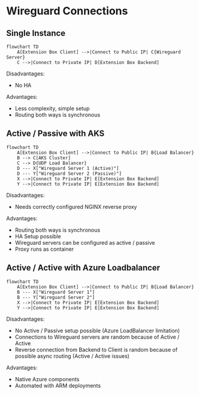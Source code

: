 # Wireguard Connections

## Single Instance

```mermaid
flowchart TD
    A[Extension Box Client] -->|Connect to Public IP| C{Wireguard Server}
    C -->|Connect to Private IP| D[Extension Box Backend]
```

Disadvantages:

- No HA

Advantages:

- Less complexity, simple setup
- Routing both ways is synchronous

## Active / Passive with AKS

```mermaid
flowchart TD
    A[Extension Box Client] -->|Connect to Public IP| B{Load Balancer}
    B --> C[AKS Cluster]
    C --> D{UDP Load Balancer}
    D --- X["Wireguard Server 1 (Active)"]
    D --- Y["Wireguard Server 2 (Passive)"]
    X -->|Connect to Private IP| E[Extension Box Backend]
    Y -->|Connect to Private IP| E[Extension Box Backend]
```

Disadvantages:

- Needs correctly configured NGINX reverse proxy

Advantages:

- Routing both ways is synchronous
- HA Setup possible
- Wireguard servers can be configured as active / passive
- Proxy runs as container

## Active / Active with Azure Loadbalancer

```mermaid
flowchart TD
    A[Extension Box Client] -->|Connect to Public IP| B{Load Balancer}
    B --- X["Wireguard Server 1"]
    B --- Y["Wireguard Server 2"]
    X -->|Connect to Private IP| E[Extension Box Backend]
    Y -->|Connect to Private IP| E[Extension Box Backend]
```

Disadvantages:

- No Active / Passive setup possible (Azure LoadBalancer limitation)
- Connections to Wireguard servers are random because of Active / Active
- Reverse connection from Backend to Client is random because of possible async routing (Active / Active issues)

Advantages:

- Native Azure components
- Automated with ARM deployments